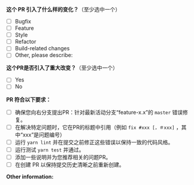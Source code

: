 **这个 PR 引入了什么样的变化？**（至少选中一个）

- [ ] Bugfix
- [ ] Feature
- [ ] Style
- [ ] Refactor
- [ ] Build-related changes
- [ ] Other, please describe:

**这个PR是否引入了重大改变？**（至少选中一个）

- [ ] Yes
- [ ] No

**PR 符合以下要求：**

- [ ] 确保您向右分支提出PR：针对最新活动分支“feature-x.x”的 `master` 错误修复。
- [ ] 在解决特定问题时，它在PR的标题中引用（例如 `fix #xxx [，＃xxx]` ，其中“xxx”是问题编号）
- [ ] 运行 `yarn lint` 并在提交之前修正这些错误以保持一致的代码风格。
- [ ] 运行测试 `yarn test` 并通过。
- [ ] 添加一些说明并为您推荐相关的问题PR。
- [ ] 在创建 PR 以保持提交历史清晰之前重新创建。

**Other information:**
